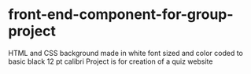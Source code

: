 # front-end-component-for-group-project
HTML and CSS
background made in white
font sized and color coded to basic black 12 pt calibri
Project is for creation of a quiz website
